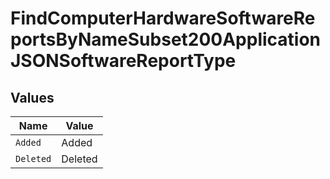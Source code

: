 # FindComputerHardwareSoftwareReportsByNameSubset200ApplicationJSONSoftwareReportType


## Values

| Name      | Value     |
| --------- | --------- |
| `Added`   | Added     |
| `Deleted` | Deleted   |